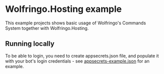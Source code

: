 ﻿# Wolfringo.Hosting example
This example projects shows basic usage of Wolfringo's Commands System together with Wolfringo.Hosting.

## Running locally
To be able to login, you need to create appsecrets.json file, and populate it with your bot's login credentials - see [appsecrets-example.json](appsecrets-example.json) for an example.